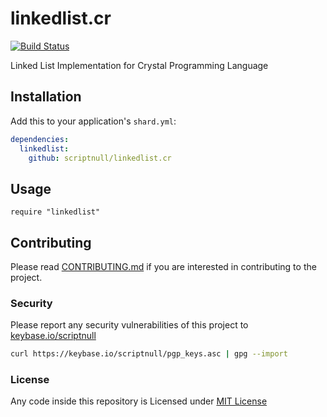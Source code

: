 
# linkedlist.cr

[![Build Status](https://semaphoreci.com/api/v1/scriptnull/linkedlist-cr/branches/master/badge.svg)](https://semaphoreci.com/scriptnull/linkedlist-cr)

Linked List Implementation for Crystal Programming Language

## Installation

Add this to your application's `shard.yml`:

```yaml
dependencies:
  linkedlist:
    github: scriptnull/linkedlist.cr
```

## Usage

```crystal
require "linkedlist"
```

## Contributing
Please read [CONTRIBUTING.md](https://github.com/scriptnull/linkedlist.cr/blob/master/CONTRIBUTING.md) if you are interested in contributing to the project.

### Security
Please report any security vulnerabilities of this project to [keybase.io/scriptnull](https://keybase.io/scriptnull)

```bash
curl https://keybase.io/scriptnull/pgp_keys.asc | gpg --import
```

### License
Any code inside this repository is Licensed under [MIT License](https://github.com/scriptnull/linkedlist.cr/blob/master/LICENSE)
